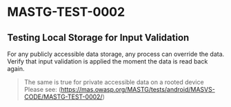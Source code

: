 # MASTG-TEST-0002

## Testing Local Storage for Input Validation

For any publicly accessible data storage, any process can override the data. Verify that input validation is applied the moment the data is read back again.

> The same is true for private accessible data on a rooted device
> Please see: (https://mas.owasp.org/MASTG/tests/android/MASVS-CODE/MASTG-TEST-0002/)